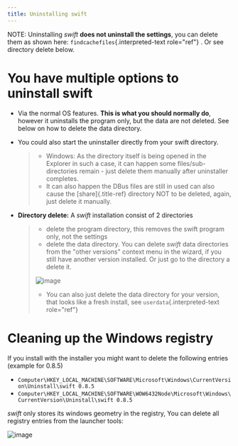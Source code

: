 ```yaml
---
title: Uninstalling swift
---
```


NOTE: Uninstalling *swift* **does not uninstall the settings**, you can
delete them as shown here: `findcachefiles`{.interpreted-text
role="ref"} . Or see directory delete below.

You have multiple options to uninstall swift
============================================

-   Via the normal OS features. **This is what you should normally do**,
    however it uninstalls the program only, but the data are not
    deleted. See below on how to delete the data directory.

-   You could also start the uninstaller directly from your swift
    directory.

    > -   Windows: As the directory itself is being opened in the
    >     Explorer in such a case, it can happen some
    >     files/sub-directories remain - just delete them manually after
    >     uninstaller completes.
    > -   It can also happen the DBus files are still in used can also
    >     cause the [share]{.title-ref} directory NOT to be deleted,
    >     again, just delete it manually.

-   **Directory delete:** A *swift* installation consist of 2
    directories

    > -   delete the program directory, this removes the swift program
    >     only, not the settings
    > -   delete the data directory. You can delete *swift* data
    >     directories from the \"other versions\" context menu in the
    >     wizard, if you still have another version installed. Or just
    >     go to the directory a delete it.
    >
    > ![image](http://img.swift-project.org/deletedatadir.png)
    >
    > -   You can also just delete the data directory for your version,
    >     that looks like a fresh install, see
    >     `userdata`{.interpreted-text role="ref"}

Cleaning up the Windows registry
================================

If you install with the installer you might want to delete the following
entries (example for 0.8.5)

-   `Computer\HKEY_LOCAL_MACHINE\SOFTWARE\Microsoft\Windows\CurrentVersion\Uninstall\swift 0.8.5`
-   `Computer\HKEY_LOCAL_MACHINE\SOFTWARE\WOW6432Node\Microsoft\Windows\CurrentVersion\Uninstall\swift 0.8.5`

*swift* only stores its windows geometry in the registry, You can delete
all registry entries from the launcher tools:

![image](http://img.swift-project.org/clearreg.png)
